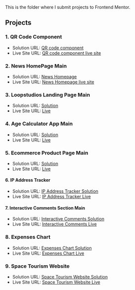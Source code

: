 This is the folder where I submit projects to Frontend Mentor.

## Projects
### 1. QR Code Component
- Solution URL: [QR code component](https://github.com/garyeung/Frontend-Mentor-Challenges/tree/master/qr-code-component-main)
- Live Site URL: [QR code component live site](https://garyeung.github.io/Frontend-Mentor-Challenges/qr-code-component-main/index.html)

### 2. News HomePage Main
- Solution URL: [News Homepage](https://github.com/garyeung/Frontend-Mentor-Challenges/tree/master/news-homepage-main)
- Live Site URL: [News Homepage live site](https://garyeung.github.io/Frontend-Mentor-Challenges/news-homepage-main)

### 3. Loopstudios Landing Page Main
- Solution URL: [Solution](https://github.com/garyeung/Frontend-Mentor-Challenges/tree/master/loopstudios-landing-page-main)
- Live Site URL: [Live](https://garyeung.github.io/Frontend-Mentor-Challenges/loopstudios-landing-page-main/)


### 4. Age Calculator App Main
- Solution URL: [Solution](https://github.com/garyeung/Frontend-Mentor-Challenges/tree/master/age-calculator-app-main)
- Live Site URL: [Live](https://garyeung.github.io/Frontend-Mentor-Challenges/age-calculator-app-main)


### 5. Ecommerce Product Page Main
- Solution URL: [Solution](https://github.com/garyeung/Frontend-Mentor-Challenges/tree/master/ecommerce-product-page-main)
- Live Site URL: [Live](https://garyeung.github.io/Frontend-Mentor-Challenges/ecommerce-product-page-main)


#### 6. IP Address Tracker
- Solution URL: [IP Address Tracker Solution](https://github.com/garyeung/Frontend-Mentor-Challenges/tree/master/ip-address-tracker-master)
- Live Site URL: [IP Address Tracker Live](https://garyeung.github.io/Frontend-Mentor-Challenges/ip-address-tracker-master)


#### 7. Interactive Comments Section Main
- Solution URL: [Interactive Comments Solution](https://github.com/garyeung/Frontend-Mentor-Challenges/tree/master/interactive-comments-section-main)
- Live Site URL: [Interactive Comments Live](https://garyeung.github.io/Frontend-Mentor-Challenges/interactive-comments-section-main)


### 8. Expenses Chart
- Solution URL: [Expenses Chart Solution](https://github.com/garyeung/Frontend-Mentor-Challenges/tree/master/expenses-chart-component-main)
- Live Site URL: [Expenses Chart Live](https://garyeung.github.io/Frontend-Mentor-Challenges/expenses-chart-component-main)


### 9. Space Tourism Website
- Solution URL: [Space Tourism Website Solution](https://github.com/garyeung/Frontend-Mentor-Challenges/tree/master/space-tourism-website-main)
- Live Site URL: [Space Tourism Website Live](https://garyeung.github.io/Frontend-Mentor-Challenges/space-tourism-website-main)
